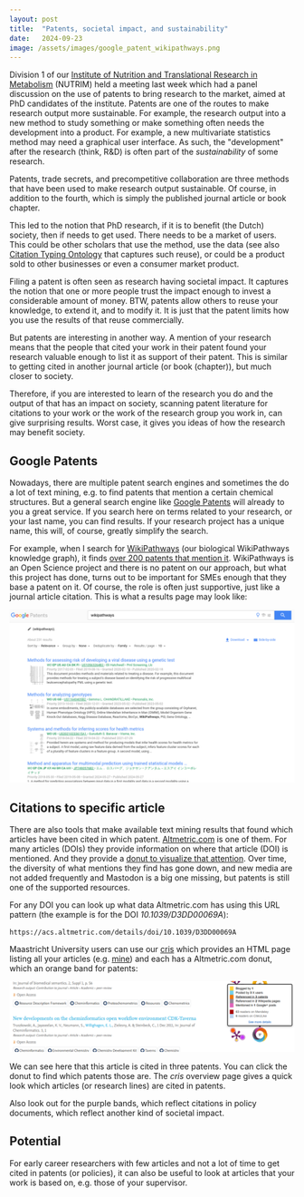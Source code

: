 ```yaml
---
layout: post
title:  "Patents, societal impact, and sustainability"
date:   2024-09-23
image: /assets/images/google_patent_wikipathways.png
---
```


Division 1 of our [Institute of Nutrition and Translational Research in Metabolism](https://www.maastrichtuniversity.nl/research/school-nutrition-and-translational-research-metabolism)
(NUTRIM) held a meeting last week which had a panel discussion on the use of
patents to bring research to the market, aimed at PhD candidates of the institute.
Patents are one of the routes to make research output more sustainable. For
example, the research output into a new method to study something or make something
often needs the development into a product. For example, a new multivariate
statistics method may need a graphical user interface.
As such, the "development" after the research (think, R&D) is often part of the
*sustainability* of some research.

Patents, trade secrets, and precompetitive collaboration are three methods that
have been used to make research output sustainable. Of course, in addition to
the fourth, which is simply the published journal article or book chapter.

This led to the notion that PhD research, if it is to benefit (the Dutch) society,
then if needs to get used. There needs to be a market of users. This could be
other scholars that use the method, use the data (see also
[Citation Typing Ontology](https://chem-bla-ics.linkedchemistry.info/tag/cito)
that captures such reuse), or could be a product sold to other businesses or
even a consumer market product.

Filing a patent is often seen as research having societal impact. It captures
the notion that one or more people trust the impact enough to invest a considerable
amount of money. BTW, patents allow others to reuse your knowledge, to extend
it, and to modify it. It is just that the patent limits how you use the results
of that reuse commercially.

But patents are interesting in another way. A mention of your research means that
the people that cited your work in their patent found your research valuable
enough to list it as support of their patent. This is similar to getting cited
in another journal article (or book (chapter)), but much closer to society.

Therefore, if you are interested to learn of the research you do and the output
of that has an impact on society, scanning patent literature for citations to
your work or the work of the research group you work in, can give surprising
results. Worst case, it gives you ideas of how the research may benefit society.

## Google Patents

Nowadays, there are multiple patent search engines and sometimes the do a lot
of text mining, e.g. to find patents that mention a certain chemical structures.
But a general search engine like [Google Patents](https://patents.google.com/)
will already to you a great service. If you search here on terms related to
your research, or your last name, you can find results. If your research project
has a unique name, this will, of course, greatly simplify the search.

For example, when I search for [WikiPathways](https://www.wikipathways.org/) (our biological WikiPathways
knowledge graph), it finds [over 200 patents that mention it](https://patents.google.com/?q=(wikipathways)&oq=wikipathways).
WikiPathways is an Open Science project and there is no patent on our approach,
but what this project has done, turns out to be important for SMEs enough that
they base a patent on it. Of course, the role is often just supportive, just
like a journal article citation. This is what a results page may look like:

![](/assets/images/google_patent_wikipathways.png)

## Citations to specific article

There are also tools that make available text mining results that found which
articles have been cited in which patent. [Altmetric.com](https://altmetric.com/)
is one of them. For many articles (DOIs) they provide information on where that
article (DOI) is mentioned. And they provide a [donut to visualize that
attention](https://www.altmetric.com/about-us/our-data/donut-and-altmetric-attention-score/).
Over time, the diversity of what mentions they find has gone down, and new
media are not added frequently and Mastodon is a big one missing, but patents
is still one of the supported resources.

For any DOI you can look up what data Altmetric.com has using this URL
pattern (the example is for the DOI *10.1039/D3DD00069A*):

```
https://acs.altmetric.com/details/doi/10.1039/D3DD00069A
```

Maastricht University users can use our [cris](https://cris.maastrichtuniversity.nl/)
which provides an HTML page listing all your articles (e.g.
[mine](https://cris.maastrichtuniversity.nl/en/persons/egon-willighagen/publications/))
and each has a Altmetric.com donut, which an orange band for patents:

![](/assets/images/altmetrics_patents.png)

We can see here that this article is cited in three patents. You can click
the donut to find which patents those are. The *cris* overview page gives
a quick look which articles (or research lines) are cited in patents.

Also look out for the purple bands, which reflect citations in policy documents,
which reflect another kind of societal impact.

## Potential

For early career researchers with few articles and not a lot of time to
get cited in patents (or policies), it can also be useful to look at articles
that your work is based on, e.g. those of your supervisor.
